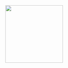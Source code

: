 <img height="180em" src="https://github-readme-stats.vercel.app/api?username=NickyJosephson&show_icons=true&hide_border=true&&count_private=true&include_all_commits=true"/>
<![visitors](https://visitor-badge.glitch.me/badge?page_id=NickyJosephson.386973308) />

